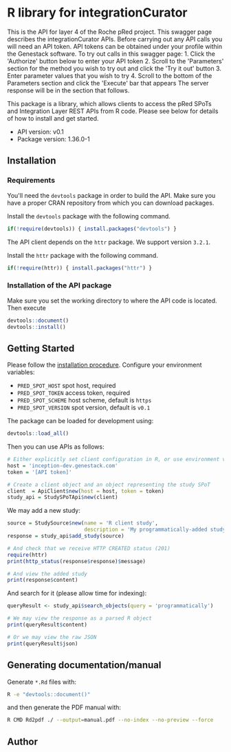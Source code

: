 # R library for integrationCurator

This is the API for layer 4 of the Roche pRed project.  This swagger page describes the integrationCurator APIs.  Before carrying out any API calls you will need an API token. API tokens can be obtained under your profile within the Genestack software.  To try out calls in this swagger page:  1. Click the 'Authorize' button below to enter your API token 2. Scroll to the 'Parameters' section for the method you wish to try out and click the 'Try it out' button 3. Enter parameter values that you wish to try 4. Scroll to the bottom of the Parameters section and click the 'Execute' bar that appears  The server response will be in the section that follows.

This package is a library, which allows clients to access the pRed SPoTs and Integration Layer REST APIs from R code.
Please see below for details of how to install and get started.

- API version: v0.1
- Package version: 1.36.0-1

## Installation

### Requirements

You'll need the `devtools` package in order to build the API.
Make sure you have a proper CRAN repository from which you can download packages.

Install the `devtools` package with the following command.
```R
if(!require(devtools)) { install.packages("devtools") }
```

The API client depends on the `httr` package. We support version `3.2.1`.

Install the `httr` package with the following command.
```R
if(!require(httr)) { install.packages("httr") }
```

### Installation of the API package
Make sure you set the working directory to where the API code is located.
Then execute
```R
devtools::document()
devtools::install()
```

## Getting Started
Please follow the [installation procedure](#installation).
Configure your environment variables:

- `PRED_SPOT_HOST` spot host, required
- `PRED_SPOT_TOKEN` access token, required
- `PRED_SPOT_SCHEME` host scheme, default is `https`
- `PRED_SPOT_VERSION` spot version, default is `v0.1`


The package can be loaded for development using:
```R
devtools::load_all()
```

Then you can use APIs as follows:
```R
# Either explicitly set client configuration in R, or use environment variables as described above
host = 'inception-dev.genestack.com'
token = '[API token]'

# Create a client object and an object representing the study SPoT
client  = ApiClient$new(host = host, token = token)
study_api = StudySPoTApi$new(client)
```

We may add a new study:
```R
source = StudySource$new(name = 'R client study',
                         description = 'My programmatically-added study')
response = study_api$add_study(source)

# And check that we receive HTTP CREATED status (201)
require(httr)
print(http_status(response$response)$message)

# And view the added study
print(response$content)
```

And search for it (please allow time for indexing):
```R
queryResult <- study_api$search_objects(query = 'programmatically')

# We may view the response as a parsed R object
print(queryResult$content)

# Or we may view the raw JSON
print(queryResult$json)
```

## Generating documentation/manual
Generate `*.Rd` files with:

```bash
R -e "devtools::document()"
```

and then generate the PDF manual with:

```bash
R CMD Rd2pdf ./ --output=manual.pdf --no-index --no-preview --force
```

## Author



